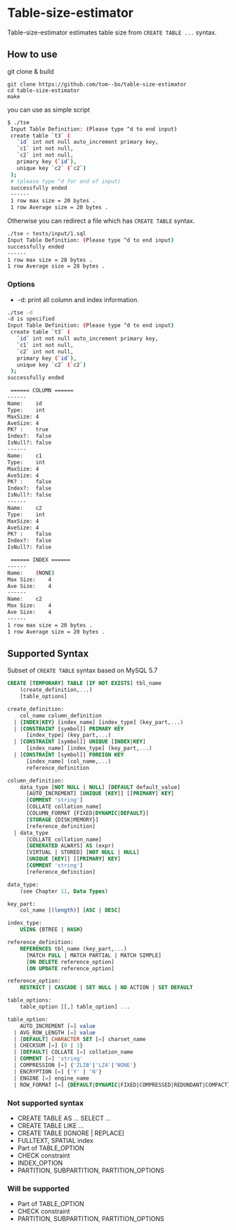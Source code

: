 # Table-size-estimator

Table-size-estimator estimates table size from `CREATE TABLE ...` syntax.

## How to use

git clone & build

```
git clone https://github.com/tom--bo/table-size-estimator
cd table-size-estimator
make
```

you can use as simple script

```sh
$ ./tse
 Input Table Definition: (Please type ^d to end input)
 create table `t3` (
   `id` int not null auto_increment primary key,
   `c1` int not null,
   `c2` int not null,
   primary key (`id`),
   unique key `c2` (`c2`)
 );
 # (please type ^d for end of input)
 successfully ended
 ------
 1 row max size = 20 bytes .
 1 row Average size = 20 bytes .
```

Otherwise you can redirect a file which has `CREATE TABLE` syntax.

```sh
./tse < tests/input/1.sql
Input Table Definition: (Please type ^d to end input)
successfully ended
------
1 row max size = 28 bytes .
1 row Average size = 28 bytes .
```



### Options

- -d: print all column and index information.

```sh
./tse -d
-d is specified
Input Table Definition: (Please type ^d to end input)
 create table `t3` (
   `id` int not null auto_increment primary key,
   `c1` int not null,
   `c2` int not null,
   primary key (`id`),
   unique key `c2` (`c2`)
 );
successfully ended

 ====== COLUMN ======
------
Name:    id
Type:    int
MaxSize: 4
AveSize: 4
PK? :    true
Index?:  false
IsNull?: false
------
Name:    c1
Type:    int
MaxSize: 4
AveSize: 4
PK? :    false
Index?:  false
IsNull?: false
------
Name:    c2
Type:    int
MaxSize: 4
AveSize: 4
PK? :    false
Index?:  false
IsNull?: false

 ====== INDEX ======
------
Name:    (NONE)
Max Size:    4
Ave Size:    4
------
Name:    c2
Max Size:    4
Ave Size:    4
------
1 row max size = 20 bytes .
1 row Average size = 20 bytes .
```



## Supported Syntax

Subset of `CREATE TABLE` syntax based on MySQL 5.7

```sql
CREATE [TEMPORARY] TABLE [IF NOT EXISTS] tbl_name
    (create_definition,...)
    [table_options]

create_definition:
    col_name column_definition
  | {INDEX|KEY} [index_name] [index_type] (key_part,...)
  | [CONSTRAINT [symbol]] PRIMARY KEY
      [index_type] (key_part,...)
  | [CONSTRAINT [symbol]] UNIQUE [INDEX|KEY]
      [index_name] [index_type] (key_part,...)
  | [CONSTRAINT [symbol]] FOREIGN KEY
      [index_name] (col_name,...)
      reference_definition

column_definition:
    data_type [NOT NULL | NULL] [DEFAULT default_value]
      [AUTO_INCREMENT] [UNIQUE [KEY]] [[PRIMARY] KEY]
      [COMMENT 'string']
      [COLLATE collation_name]
      [COLUMN_FORMAT {FIXED|DYNAMIC|DEFAULT}]
      [STORAGE {DISK|MEMORY}]
      [reference_definition]
  | data_type
      [COLLATE collation_name]
      [GENERATED ALWAYS] AS (expr)
      [VIRTUAL | STORED] [NOT NULL | NULL]
      [UNIQUE [KEY]] [[PRIMARY] KEY]
      [COMMENT 'string']
      [reference_definition]

data_type:
    (see Chapter 11, Data Types)

key_part:
    col_name [(length)] [ASC | DESC]

index_type:
    USING {BTREE | HASH}

reference_definition:
    REFERENCES tbl_name (key_part,...)
      [MATCH FULL | MATCH PARTIAL | MATCH SIMPLE]
      [ON DELETE reference_option]
      [ON UPDATE reference_option]

reference_option:
    RESTRICT | CASCADE | SET NULL | NO ACTION | SET DEFAULT

table_options:
    table_option [[,] table_option] ...

table_option:
    AUTO_INCREMENT [=] value
  | AVG_ROW_LENGTH [=] value
  | [DEFAULT] CHARACTER SET [=] charset_name
  | CHECKSUM [=] {0 | 1}
  | [DEFAULT] COLLATE [=] collation_name
  | COMMENT [=] 'string'  
  | COMPRESSION [=] {'ZLIB'|'LZ4'|'NONE'}
  | ENCRYPTION [=] {'Y' | 'N'}
  | ENGINE [=] engine_name
  | ROW_FORMAT [=] {DEFAULT|DYNAMIC|FIXED|COMPRESSED|REDUNDANT|COMPACT}
```

### Not supported syntax

- CREATE TABLE AS ... SELECT ...
- CREATE TABLE LIKE ...
- CREATE TABLE [IGNORE | REPLACE]
- FULLTEXT, SPATIAL index
- Part of TABLE_OPTION
- CHECK constraint
- INDEX_OPTION
- PARTITION, SUBPARTITION, PARTITION_OPTIONS

### Will be supported

- Part of TABLE_OPTION
- CHECK constraint
- PARTITION, SUBPARTITION, PARTITION_OPTIONS


